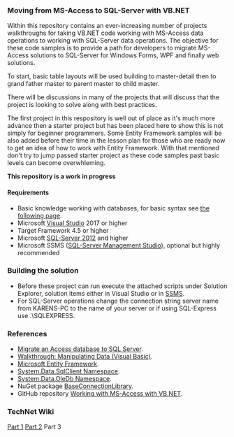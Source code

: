 ### Moving from MS-Access to SQL-Server with VB.NET

Within this repository contains an ever-increasing number of projects walkthroughs for taking VB.NET code working with MS-Access data operations to working with SQL-Server data operations. The objective for these code samples is to provide a path for developers to migrate MS-Access solutions to SQL-Server for Windows Forms, WPF and finally web solutions.

To start, basic table layouts will be used building to master-detail then to grand father master to parent master to child master. 

There will be discussions in many of the projects that will discuss that the project is looking to solve along with best practices.

The first project in this respository is well out of place as it's much more advance then a starter project but has been placed here to show this is not simply for beginner programmers. Some Entity Framework samples will be also added before their time in the lesson plan for those who are ready now to get an idea of how to work with Entity Framework. With that mentioned don't try to jump passed starter project as these code samples past basic levels can become overwhleming.

**This repository is a work in progress**

#### Requirements
- Basic knowledge working with databases, for basic syntax see [the following page](https://www.w3schools.com/sql/default.asp).
- Microsoft [Visual Studio](https://visualstudio.microsoft.com/) 2017 or higher
- Target Framework 4.5 or higher
- Microsoft [SQL-Server 2012](https://www.microsoft.com/en-us/sql-server/sql-server-2017?&OCID=AID739534_SEM_qJcWCEdr&MarinID=sqJcWCEdr_258104131131_microsoft%20sql%20server_e_c__49923480701_aud-394034018130:kwd-294748417622_) and higher
- Microsoft SSMS ([SQL-Server Management Studio](https://docs.microsoft.com/en-us/sql/ssms/download-sql-server-management-studio-ssms?view=sql-server-2017)), optional but highly recommended

### Building the solution
- Before these project can run execute the attached scripts under Solution Explorer, solution items either in Visual Studio or in [SSMS](https://docs.microsoft.com/en-us/sql/ssms/download-sql-server-management-studio-ssms?view=sql-server-2017). 
- For SQL-Server operations change the connection string server name from KARENS-PC to the name of your server or if using SQL-Express use .\SQLEXPRESS.

### References
- [Migrate an Access database to SQL Server](https://support.office.com/en-us/article/migrate-an-access-database-to-sql-server-7bac0438-498a-4f53-b17b-cc22fc42c979).
- [Walkthrough: Manipulating Data (Visual Basic)](https://docs.microsoft.com/en-us/dotnet/framework/data/adonet/sql/linq/walkthrough-manipulating-data-visual-basic).
- [Microsoft Entity Framework](https://docs.microsoft.com/en-us/dotnet/framework/data/adonet/ef/overview).
- [System.Data.SqlClient Namespace](https://docs.microsoft.com/en-us/dotnet/api/system.data.sqlclient?view=netframework-4.8).
- [System.Data.OleDb Namespace](https://docs.microsoft.com/en-us/dotnet/api/system.data.oledb?view=netframework-4.8).
- NuGet package [BaseConnectionLibrary](https://www.nuget.org/packages/BaseConnectionLibrary/1.0.3#).
- GitHub repository [Working with MS-Access with VB.NET](http://example.com).

### TechNet Wiki

[Part 1](https://social.technet.microsoft.com/wiki/contents/articles/52904.vb-net-upgrading-from-ms-access-to-sql-server-part-1-of-3.aspx)
[Part 2](https://social.technet.microsoft.com/wiki/contents/articles/53065.vb-net-upgrading-from-ms-access-to-sql-server-part-23.aspx)
Part 3
